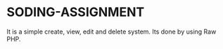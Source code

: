 # SODING-ASSIGNMENT
It is a simple create, view, edit and delete system. Its done by using Raw PHP.
